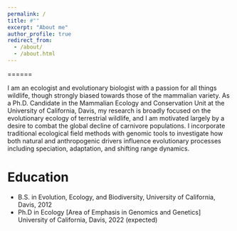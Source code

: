 ```yaml
---
permalink: /
title: #""
excerpt: "About me"
author_profile: true
redirect_from: 
  - /about/
  - /about.html
---
```


======

I am an ecologist and evolutionary biologist with a passion for all things wildlife, though strongly biased towards those of the mammalian variety. As a Ph.D. Candidate in the Mammalian Ecology and Conservation Unit at the University of California, Davis, my research is broadly focused on the evolutionary ecology of terrestrial wildlife, and I am motivated largely by a desire to combat the global decline of carnivore populations. I incorporate traditional ecological field methods with genomic tools to investigate how both natural and anthropogenic drivers influence evolutionary processes including speciation, adaptation, and shifting range dynamics. 

Education
======
* B.S. in Evolution, Ecology, and Biodiversity, University of California, Davis, 2012
* Ph.D in Ecology [Area of Emphasis in Genomics and Genetics]  University of California, Davis, 2022 (expected)

